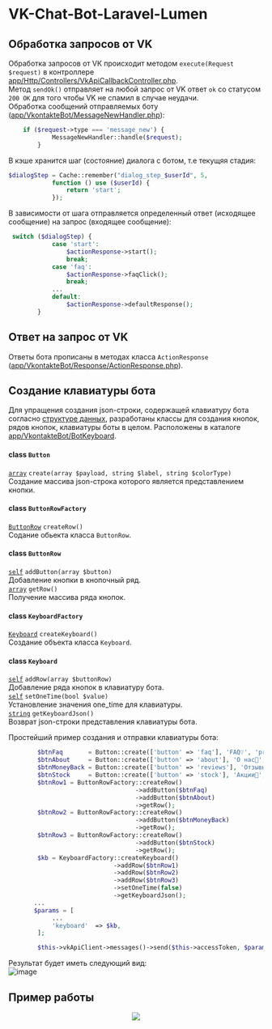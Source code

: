 # VK-Chat-Bot-Laravel-Lumen
## Обработка запросов от VK
Обработка запросов от VК происходит методом `execute(Request $request)` в контроллере [app/Http/Controllers/VkApiCallbackController.php](https://github.com/DoJustNow/VK-Chat-Bot-Laravel-Lumen/blob/master/app/Http/Controllers/VkApiCallbackController.php "Код").
<br>Метод `sendOk()` отправляет на любой запрос от VK ответ `ok` со статусом `200 OK` для того чтобы VK не спамил в случае неудачи.<br>
Обработка сообщений отправляемых боту ([app/VkontakteBot/MessageNewHandler.php](https://github.com/DoJustNow/VK-Chat-Bot-Laravel-Lumen/blob/master/app/VkontakteBot/MessageNewHandler.php "Код")): 
```php
    if ($request->type === 'message_new') {
            MessageNewHandler::handle($request);
        }
```
В кэше хранится шаг (состояние) диалога с ботом, т.е текущяя стадия:
```php
$dialogStep = Cache::remember("dialog_step_$userId", 5,
            function () use ($userId) {
                return 'start';
            });
```
В зависимости от шага отправляется определенный ответ (исходящее сообщение) на запрос (входящее сообщение):
```php
 switch ($dialogStep) {
            case 'start':
                $actionResponse->start();
                break;
            case 'faq':
                $actionResponse->faqClick();
                break;
            ...
            default:
                $actionResponse->defaultResponse();
        }
 ```
## Ответ на запрос от VK
Ответы бота прописаны в методах класса `ActionResponse` ([app/VkontakteBot/Response/ActionResponse.php](https://github.com/DoJustNow/VK-Chat-Bot-Laravel-Lumen/blob/master/app/VkontakteBot/Response/ActionResponse.php "Код")).
## Создание клавиатуры бота
Для упращения создания json-строки, содержащей клавиатуру бота согласно [структуре данных](https://vk.com/dev/bots_docs_3?f=4.2.%2B%D0%A1%D1%82%D1%80%D1%83%D0%BA%D1%82%D1%83%D1%80%D0%B0%2B%D0%B4%D0%B0%D0%BD%D0%BD%D1%8B%D1%85), разработаны классы для создания кнопок, рядов кнопок, клавиатуры боты в целом. Расположены в каталоге [app/VkontakteBot/BotKeyboard](https://github.com/DoJustNow/VK-Chat-Bot-Laravel-Lumen/tree/master/app/VkontakteBot/BotKeyboard "Каталог").
#### class `Button`
<ins>`array`</ins> `create(array $payload, string $label, string $colorType)` 
<br>Cоздание массива json-строка которого является представлением кнопки.
#### class `ButtonRowFactory`
<ins>`ButtonRow`</ins> `createRow()`<br>
Содание обьекта класса `ButtonRow`.
#### class `ButtonRow`
<ins>`self`</ins> `addButton(array $button)`<br>
Добавление кнопки в кнопочный ряд.<br>
<ins>`array`</ins> `getRow()`<br>
Получение массива ряда кнопок.
#### class `KeyboardFactory`
<ins>`Keyboard`</ins> `createKeyboard()`<br>
Создание объекта класса `Keyboard`.
#### class `Keyboard`
<ins>`self`</ins> `addRow(array $buttonRow)`<br>
Добавление ряда кнопок в клавиатуру бота.<br>
<ins>`self`</ins> `setOneTime(bool $value)`<br>
Установление значения one_time для клавиатуры.<br>
<ins>`string`</ins> `getKeyboardJson()`<br>
Возврат json-строки представления клавиатуры бота.

Простейший пример создания и отправки клавиатуры бота:
```php
        $btnFaq       = Button::create(['button' => 'faq'], 'FAQ❔', 'primary');
        $btnAbout     = Button::create(['button' => 'about'], 'О нас🥇', 'primary');
        $btnMoneyBack = Button::create(['button' => 'reviews'], 'Отзывы🗣', 'primary');
        $btnStock     = Button::create(['button' => 'stock'], 'Акции🎊', 'positive');
        $btnRow1 = ButtonRowFactory::createRow()
                                   ->addButton($btnFaq)
                                   ->addButton($btnAbout)
                                   ->getRow();
        $btnRow2 = ButtonRowFactory::createRow()
                                   ->addButton($btnMoneyBack)
                                   ->getRow();
        $btnRow3 = ButtonRowFactory::createRow()
                                   ->addButton($btnStock)
                                   ->getRow();
        $kb = KeyboardFactory::createKeyboard()
                             ->addRow($btnRow1)
                             ->addRow($btnRow2)
                             ->addRow($btnRow3)
                             ->setOneTime(false)
                             ->getKeyboardJson();
       ...       
       $params = [
            ...
            'keyboard'  => $kb,
        ];

        $this->vkApiClient->messages()->send($this->accessToken, $params);
 ```
Результат будет иметь следующий вид:<br>
![image](https://user-images.githubusercontent.com/39625189/50545513-2b3a2700-0c27-11e9-8469-b8618206fef9.png)

## Пример работы 
<p align="center">
<img src ="https://user-images.githubusercontent.com/39625189/50546714-69dadc00-0c3d-11e9-905b-b209b07a572c.gif">
</p>


